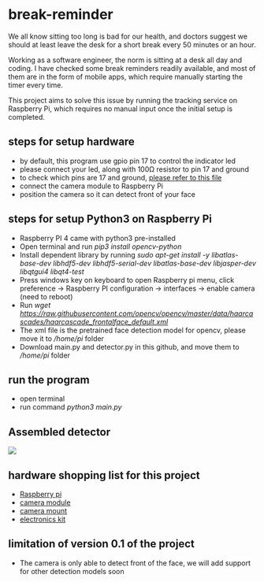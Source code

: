 # break-reminder

We all know sitting too long is bad for our health, and doctors suggest we should at least leave the desk for a short break every 50 minutes or an hour.

Working as a software engineer, the norm is sitting at a desk all day and coding. I have checked some break reminders readily available, and most of them are in the form of mobile apps, which require manually starting the timer every time.

This project aims to solve this issue by running the tracking service on Raspberry Pi, which requires no manual input once the initial setup is completed.

## steps for setup hardware

- by default, this program use gpio pin 17 to control the indicator led
- please connect your led, along with 100Ω resistor to pin 17 and ground
- to check which pins are 17 and ground, [please refer to this file](https://gpiozero.readthedocs.io/en/stable/recipes.html#pin-numbering)
- connect the camera module to Raspberry Pi
- position the camera so it can detect front of your face

## steps for setup Python3 on Raspberry Pi

- Raspberry PI 4 came with python3 pre-installed
- Open terminal and run *pip3 install opencv-python*
- Install dependent library by running *sudo apt-get install -y libatlas-base-dev libhdf5-dev libhdf5-serial-dev libatlas-base-dev libjasper-dev  libqtgui4  libqt4-test*
- Press windows key on keyboard to open Raspberry pi menu, click preference -> Raspberry PI configuration -> interfaces -> enable camera (need to reboot)
- Run *wget https://raw.githubusercontent.com/opencv/opencv/master/data/haarcascades/haarcascade_frontalface_default.xml*
- The xml file is the pretrained face detection model for opencv, please move it to */home/pi* folder
- Download main.py and detector.py in this github, and move them to */home/pi* folder

## run the program

- open terminal
- run command *python3 main.py*

## Assembled detector

![](https://github.com/Tonyz4516/break-reminder/blob/main/assembled.jpg)

## hardware shopping list for this project
- [Raspberry pi](https://www.pishop.us/product/raspberry-pi-4-model-b-2gb/)
- [camera module](https://www.pishop.us/product/raspberry-pi-camera-module-v2/)
- [camera mount](https://www.pishop.us/product/adjustable-raspberry-pi-camera-mount-protector/)
- [electronics kit](https://www.pishop.us/product/electronic-starter-kit-for-raspberry-pi/)

## limitation of version 0.1 of the project

- The camera is only able to detect front of the face, we will add support for other detection models soon
